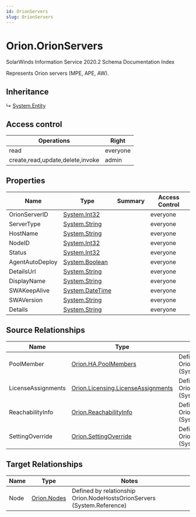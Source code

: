 ```yaml
---
id: OrionServers
slug: OrionServers
---
```


# Orion.OrionServers

SolarWinds Information Service 2020.2 Schema Documentation Index

Represents Orion servers (MPE, APE, AW).

## Inheritance

↳ [System.Entity](./../System/Entity)

## Access control

| Operations | Right |
| ------ | ------ |
| read | everyone |
| create,read,update,delete,invoke | admin |

## Properties

| Name | Type | Summary | Access Control |
| ------ | ------ | ------ | ------ |
| OrionServerID | [System.Int32](https://docs.microsoft.com/en-us/dotnet/api/system.int32) |  | everyone |
| ServerType | [System.String](https://docs.microsoft.com/en-us/dotnet/api/system.string) |  | everyone |
| HostName | [System.String](https://docs.microsoft.com/en-us/dotnet/api/system.string) |  | everyone |
| NodeID | [System.Int32](https://docs.microsoft.com/en-us/dotnet/api/system.int32) |  | everyone |
| Status | [System.Int32](https://docs.microsoft.com/en-us/dotnet/api/system.int32) |  | everyone |
| AgentAutoDeploy | [System.Boolean](https://docs.microsoft.com/en-us/dotnet/api/system.boolean) |  | everyone |
| DetailsUrl | [System.String](https://docs.microsoft.com/en-us/dotnet/api/system.string) |  | everyone |
| DisplayName | [System.String](https://docs.microsoft.com/en-us/dotnet/api/system.string) |  | everyone |
| SWAKeepAlive | [System.DateTime](https://docs.microsoft.com/en-us/dotnet/api/system.datetime) |  | everyone |
| SWAVersion | [System.String](https://docs.microsoft.com/en-us/dotnet/api/system.string) |  | everyone |
| Details | [System.String](https://docs.microsoft.com/en-us/dotnet/api/system.string) |  | everyone |

## Source Relationships

| Name | Type | Notes |
| ------ | ------ | ------ |
| PoolMember | [Orion.HA.PoolMembers](./../Orion.HA/PoolMembers) | Defined by relationship Orion.OrionServersReferencesPoolMembers (System.Reference) |
| LicenseAssignments | [Orion.Licensing.LicenseAssignments](./../Orion.Licensing/LicenseAssignments) | Defined by relationship Orion.OrionServersReferencesLicenseAssignments (System.Reference) |
| ReachabilityInfo | [Orion.ReachabilityInfo](./../Orion/ReachabilityInfo) | Defined by relationship Orion.OrionServersReferencesReachabilityInfo (System.Reference) |
| SettingOverride | [Orion.SettingOverride](./../Orion/SettingOverride) | Defined by relationship Orion.EnginesReferencesSettingOverride (System.Reference) |

## Target Relationships

| Name | Type | Notes |
| ------ | ------ | ------ |
| Node | [Orion.Nodes](./../Orion/Nodes) | Defined by relationship Orion.NodeHostsOrionServers (System.Reference) |

